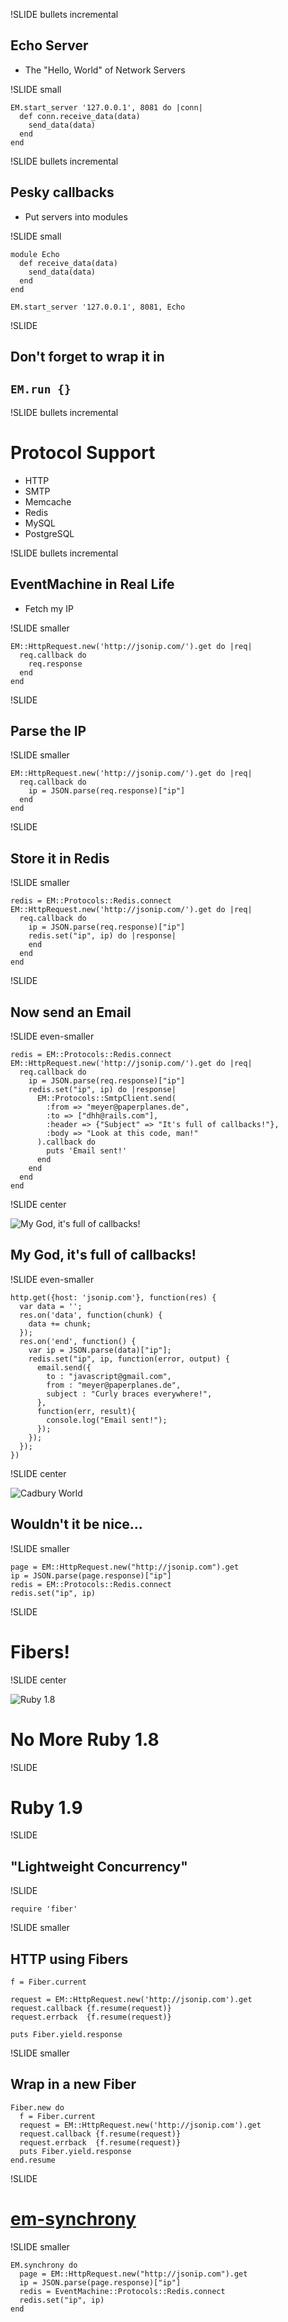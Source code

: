 !SLIDE bullets incremental

## Echo Server ##

* The "Hello, World" of Network Servers

!SLIDE small

    EM.start_server '127.0.0.1', 8081 do |conn|
      def conn.receive_data(data)
        send_data(data)
      end
    end

!SLIDE bullets incremental

## Pesky callbacks ##
* Put servers into modules

!SLIDE small

    module Echo
      def receive_data(data)
        send_data(data)
      end
    end

    EM.start_server '127.0.0.1', 8081, Echo

!SLIDE

## Don't forget to wrap it in 
## `EM.run {}` ##

!SLIDE bullets incremental

# Protocol Support #

* HTTP
* SMTP
* Memcache
* Redis
* MySQL
* PostgreSQL

!SLIDE bullets incremental

## EventMachine in Real Life ##

* Fetch my IP

!SLIDE smaller

    EM::HttpRequest.new('http://jsonip.com/').get do |req|
      req.callback do
        req.response
      end
    end

!SLIDE

## Parse the IP ##

!SLIDE smaller

    EM::HttpRequest.new('http://jsonip.com/').get do |req|
      req.callback do
        ip = JSON.parse(req.response)["ip"]
      end
    end
!SLIDE

## Store it in Redis ##

!SLIDE smaller

    redis = EM::Protocols::Redis.connect
    EM::HttpRequest.new('http://jsonip.com/').get do |req|
      req.callback do
        ip = JSON.parse(req.response)["ip"]
        redis.set("ip", ip) do |response|
        end
      end
    end

!SLIDE

## Now send an Email ##

!SLIDE even-smaller

    redis = EM::Protocols::Redis.connect
    EM::HttpRequest.new('http://jsonip.com/').get do |req|
      req.callback do
        ip = JSON.parse(req.response)["ip"]
        redis.set("ip", ip) do |response|
          EM::Protocols::SmtpClient.send(
            :from => "meyer@paperplanes.de",
            :to => ["dhh@rails.com"],
            :header => {"Subject" => "It's full of callbacks!"},
            :body => "Look at this code, man!"
          ).callback do
            puts 'Email sent!'
          end
        end
      end
    end

!SLIDE center

![My God, it's full of callbacks!](callbacks.jpg)

## My God, it's full of callbacks! ##

!SLIDE even-smaller

    http.get({host: 'jsonip.com'}, function(res) {
      var data = '';
      res.on('data', function(chunk) {
        data += chunk;
      });
      res.on('end', function() {
        var ip = JSON.parse(data)["ip"];
        redis.set("ip", ip, function(error, output) {
          email.send({
            to : "javascript@gmail.com",
            from : "meyer@paperplanes.de",
            subject : "Curly braces everywhere!",
          },
          function(err, result){
            console.log("Email sent!");
          }); 
        });
      });
    })

!SLIDE center

![Cadbury World](cadbury-world.jpg)

## Wouldn't it be nice... ##

!SLIDE smaller

    page = EM::HttpRequest.new("http://jsonip.com").get
    ip = JSON.parse(page.response)["ip"]
    redis = EM::Protocols::Redis.connect
    redis.set("ip", ip)

!SLIDE

# Fibers! #

!SLIDE center

![Ruby 1.8](fuuuuuu.jpg)

# No More Ruby 1.8 #

!SLIDE

# Ruby 1.9 #

!SLIDE

## "Lightweight Concurrency" ##

!SLIDE

    require 'fiber'

!SLIDE smaller

## HTTP using Fibers ##

    f = Fiber.current

    request = EM::HttpRequest.new('http://jsonip.com').get
    request.callback {f.resume(request)}
    request.errback  {f.resume(request)}

    puts Fiber.yield.response

!SLIDE smaller

## Wrap in a new Fiber ##

    Fiber.new do
      f = Fiber.current
      request = EM::HttpRequest.new('http://jsonip.com').get
      request.callback {f.resume(request)}
      request.errback  {f.resume(request)}
      puts Fiber.yield.response
    end.resume

!SLIDE

# [em-synchrony](http://github.com/igrigorik/em-synchrony) #

!SLIDE smaller

    EM.synchrony do
      page = EM::HttpRequest.new("http://jsonip.com").get
      ip = JSON.parse(page.response)["ip"]
      redis = EventMachine::Protocols::Redis.connect
      redis.set("ip", ip)
    end

